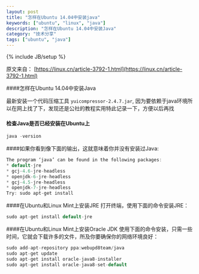```yaml
---
layout: post
title: "怎样在Ubuntu 14.04中安装java"
keywords: ["ubuntu", "linux", "java"]
description: "怎样在Ubuntu 14.04中安装Java"
category: "技术分享"
tags: ["ubuntu", "java"]
---
```

{% include JB/setup %}


原文来自：
[https://linux.cn/article-3792-1.html](https://linux.cn/article-3792-1.html)

####怎样在Ubuntu 14.04中安装Java

最新安装一个代码压缩工具 `yuicompressor-2.4.7.jar`, 因为要依赖于java环境所以在网上找了下，发现还是公社的教程实用特此记录一下，方便以后再找

#### 检查Java是否已经安装在Ubuntu上

```c
java -version
```

####如果你看到像下面的输出，这就意味着你并没有安装过Java:

```c
The program ‘java’ can be found in the following packages:
* default-jre
* gcj-4.6-jre-headless
* openjdk-6-jre-headless
* gcj-4.5-jre-headless
* openjdk-7-jre-headless
Try: sudo apt-get install
```

####在Ubuntu和Linux Mint上安装JRE
打开终端，使用下面的命令安装JRE：

```c
sudo apt-get install default-jre
```
####在Ubuntu和Linux Mint上安装Oracle JDK
使用下面的命令安装，只需一些时间，它就会下载许多的文件，所及你要确保你的网络环境良好：

```c
sudo add-apt-repository ppa:webupd8team/java
sudo apt-get update
sudo apt-get install oracle-java8-installer
sudo apt-get install oracle-java8-set-default
```

